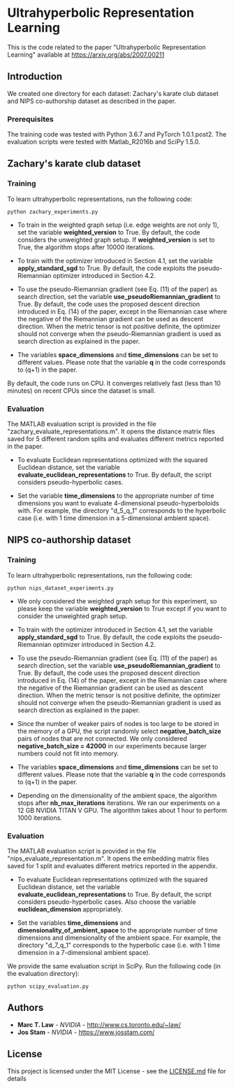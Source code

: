 # Ultrahyperbolic Representation Learning

This is the code related to the paper "Ultrahyperbolic Representation Learning" available at https://arxiv.org/abs/2007.00211

## Introduction

We created one directory for each dataset: Zachary's karate club dataset and NIPS co-authorship dataset as described in the paper.

### Prerequisites

The training code was tested with Python 3.6.7 and PyTorch 1.0.1.post2.
The evaluation scripts were tested with Matlab_R2016b and SciPy 1.5.0. 

## Zachary's karate club dataset

### Training 

To learn ultrahyperbolic representations, run the following code:
```
python zachary_experiments.py
```

- To train in the weighted graph setup (i.e. edge weights are not only 1), set the variable **weighted_version** to True. By default, the code considers the unweighted graph setup. 
If **weighted_version** is set to True, the algorithm stops after 10000 iterations.

- To train with the optimizer introduced in Section 4.1, set the variable **apply_standard_sgd** to True. By default, the code exploits the pseudo-Riemannian optimizer introduced in Section 4.2.

- To use the pseudo-Riemannian gradient (see Eq. (11) of the paper) as search direction, set the variable **use_pseudoRiemannian_gradient** to True. By default, the code uses the proposed descent direction introduced in Eq. (14) of the paper, except in the Riemannian case where the negative of the Riemannian gradient can be used as descent direction. 
When the metric tensor is not positive definite, the optimizer should not converge when the pseudo-Riemannian gradient is used as search direction as explained in the paper.

- The variables **space_dimensions** and **time_dimensions** can be set to different values. Please note that the variable **q** in the code corresponds to (q+1) in the paper.

By default, the code runs on CPU. It converges relatively fast (less than 10 minutes) on recent CPUs since the dataset is small. 

### Evaluation

The MATLAB evaluation script is provided in the file "zachary_evaluate_representations.m". It opens the distance matrix files saved for 5 different random splits and evaluates different metrics reported in the paper.

- To evaluate Euclidean representations optimized with the squared Euclidean distance, set the variable **evaluate_euclidean_representations** to True. By default, the script considers pseudo-hyperbolic cases. 

- Set the variable **time_dimensions** to the appropriate number of time dimensions you want to evaluate 4-dimensional pseudo-hyperboloids with. For example, the directory "d_5_q_1" corresponds to the hyperbolic case (i.e. with 1 time dimension in a 5-dimensional ambient space).


## NIPS co-authorship dataset

### Training 

To learn ultrahyperbolic representations, run the following code:
```
python nips_dataset_experiments.py
```

- We only considered the weighted graph setup for this experiment, so please keep the variable **weighted_version** to True except if you want to consider the unweighted graph setup. 

- To train with the optimizer introduced in Section 4.1, set the variable **apply_standard_sgd** to True. By default, the code exploits the pseudo-Riemannian optimizer introduced in Section 4.2.

- To use the pseudo-Riemannian gradient (see Eq. (11) of the paper) as search direction, set the variable **use_pseudoRiemannian_gradient** to True. By default, the code uses the proposed descent direction introduced in Eq. (14) of the paper, except in the Riemannian case where the negative of the Riemannian gradient can be used as descent direction. 
When the metric tensor is not positive definite, the optimizer should not converge when the pseudo-Riemannian gradient is used as search direction as explained in the paper.

- Since the number of weaker pairs of nodes is too large to be stored in the memory of a GPU, the script randomly select **negative_batch_size** pairs of nodes that are not connected. 
We only considered **negative_batch_size = 42000** in our experiments because larger numbers could not fit into memory.

- The variables **space_dimensions** and **time_dimensions** can be set to different values. Please note that the variable **q** in the code corresponds to (q+1) in the paper.

- Depending on the dimensionality of the ambient space, the algorithm stops after **nb_max_iterations** iterations. We ran our experiments on a 12 GB NVIDIA TITAN V GPU. The algorithm takes about 1 hour to perform 1000 iterations.

### Evaluation

The MATLAB evaluation script is provided in the file "nips_evaluate_representation.m". It opens the embedding matrix files saved for 1 split and evaluates different metrics reported in the appendix.

- To evaluate Euclidean representations optimized with the squared Euclidean distance, set the variable **evaluate_euclidean_representations** to True. By default, the script considers pseudo-hyperbolic cases. Also choose the variable **euclidean_dimension** appropriately.

- Set the variables **time_dimensions** and **dimensionality_of_ambient_space** to the appropriate number of time dimensions and dimensionality of the ambient space. For example, the directory "d_7_q_1" corresponds to the hyperbolic case (i.e. with 1 time dimension in a 7-dimensional ambient space).

We provide the same evaluation script in SciPy. Run the following code (in the evaluation directory):
```
python scipy_evaluation.py
```

## Authors

* **Marc T. Law** - *NVIDIA* - http://www.cs.toronto.edu/~law/
* **Jos Stam** - *NVIDIA* - https://www.josstam.com/

## License

This project is licensed under the MIT License - see the [LICENSE.md](LICENSE.md) file for details
